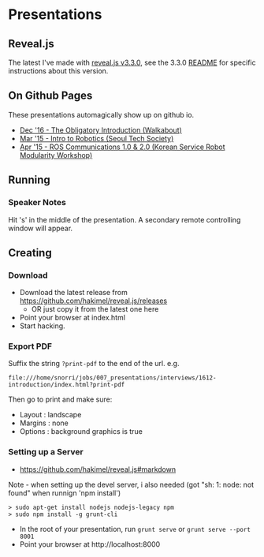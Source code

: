 # Presentations

## Reveal.js

The latest I've made with [reveal.js v3.3.0](https://github.com/hakimel/reveal.js/releases/tag/3.3.0), see the 3.3.0 [README](https://github.com/hakimel/reveal.js/blob/3.3.0/README.md) for specific instructions about this version.

## On Github Pages

These presentations automagically show up on github io.

* [Dec '16 - The Obligatory Introduction (Walkabout)](http://stonier.github.io/presentations/1612-the_obligatory_introduction/index.html)
* [Mar '15 - Intro to Robotics (Seoul Tech Society)](http://stonier.github.io/presentations/1505-seoul_tech_robotics/index.html)
* [Apr '15 - ROS Communications 1.0 & 2.0 (Korean Service Robot Modularity Workshop)](http://stonier.github.io/presentations/1505-ros_communications/index.html#/)

## Running

### Speaker Notes

Hit 's' in the middle of the presentation. A secondary remote controlling window will appear.

## Creating

### Download

* Download the latest release from https://github.com/hakimel/reveal.js/releases
  * OR just copy it from the latest one here
* Point your browser at index.html
* Start hacking.

### Export PDF

Suffix the string `?print-pdf` to the end of the url. e.g. 

```
file:///home/snorri/jobs/007_presentations/interviews/1612-introduction/index.html?print-pdf
```

Then go to print and make sure:

* Layout  : landscape
* Margins : none
* Options : background graphics is true

### Setting up a Server

* https://github.com/hakimel/reveal.js#markdown

Note - when setting up the devel server, i also needed (got "sh: 1: node: not found" when runnign 'npm install')

```
> sudo apt-get install nodejs nodejs-legacy npm
> sudo npm install -g grunt-cli
```

* In the root of your presentation, run `grunt serve` or `grunt serve --port 8001`
* Point your browser at http://localhost:8000

